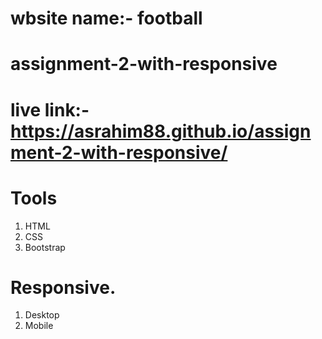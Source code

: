 # wbsite name:-  football
# assignment-2-with-responsive

# live link:- https://asrahim88.github.io/assignment-2-with-responsive/

# Tools
1) HTML
2) CSS
3) Bootstrap

# Responsive.
1) Desktop
2) Mobile
